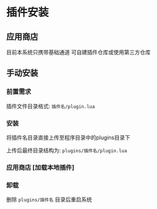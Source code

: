 # 插件安装

## 应用商店
目前本系统只携带基础通道
可自建插件仓库或使用第三方仓库


## 手动安装

### 前置需求
插件文件目录格式: `插件名/plugin.lua`

### 安装
将插件名目录直接上传至程序目录中的plugins目录下

上传后最终目录结构为: `plugins/插件名/plugin.lua`

### 应用商店 [加载本地插件]

### 卸载
删除 `plugins/插件名` 目录后重启系统
